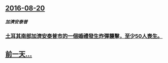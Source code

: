## [2016-08-20](/zh/news/2016/08/20/index.md)

##### 加濟安泰普
### [土耳其南部加濟安泰普市的一個婚禮發生炸彈襲擊，至少50人喪生。 ](/zh/news/2016/08/20/土耳其南部加濟安泰普市的一個婚禮發生炸彈襲擊-至少50人喪生.md)
## [前一天...](/zh/news/2016/08/18/index.md)

